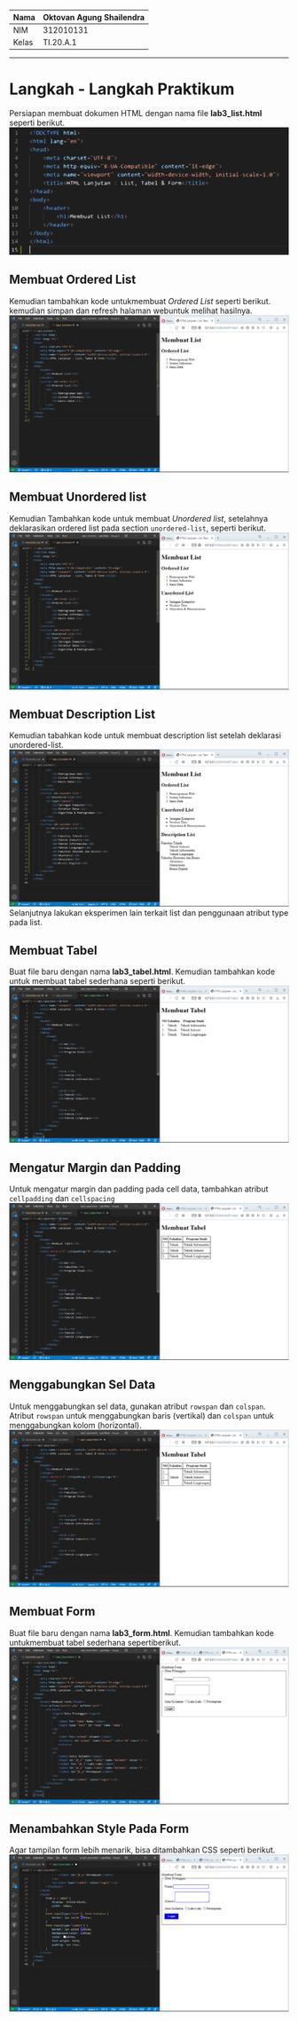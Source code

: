 | Nama  | Oktovan Agung Shailendra|
|-------|-------------------------|
|NIM    |312010131                |
| Kelas | TI.20.A.1               |

---

# Langkah - Langkah Praktikum

Persiapan membuat dokumen HTML dengan nama file **lab3_list.html** seperti berikut.
![img](img/img1.png)

## Membuat Ordered List
Kemudian tambahkan kode untukmembuat *Ordered List* seperti berikut. kemudian simpan dan refresh halaman webuntuk melihat hasilnya.
![img](img/img2.png)

## Membuat Unordered list
Kemudian Tambahkan kode untuk membuat *Unordered list*, setelahnya deklarasikan ordered list pada section `unordered-list`, seperti berikut.
![img](img/img3.png)

## Membuat Description List
Kemudian tabahkan kode untuk membuat description list setelah deklarasi unordered-list.
![img](img/img4.png)
Selanjutnya lakukan eksperimen lain terkait list dan penggunaan atribut type pada list.

## Membuat Tabel
Buat file baru dengan nama **lab3_tabel.html**. Kemudian tambahkan kode untuk membuat tabel sederhana seperti berikut.
![img](img/img5.png)

## Mengatur Margin dan Padding
Untuk mengatur margin dan padding pada cell data, tambahkan atribut `cellpadding` dan `cellspacing`
![img](img/img6.png)

## Menggabungkan Sel Data
Untuk menggabungkan sel data, gunakan atribut `rowspan` dan `colspan`. Atribut `rowspan` untuk menggabungkan baris (vertikal) dan `colspan` untuk menggabungkan kolom (horizontal).
![img](img/img7.png)

## Membuat Form
Buat file baru dengan nama **lab3_form.html**. Kemudian tambahkan kode untukmembuat tabel sederhana sepertiberikut.
![img](img/img8.png)

## Menambahkan Style Pada Form
Agar tampilan form lebih menarik, bisa ditambahkan CSS seperti berikut.
![img](img/img9.png)